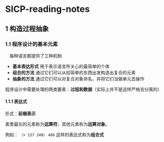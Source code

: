 # SICP-reading-notes

  ## 1 构造过程抽象
   ### 1.1 程序设计的基本元素

&emsp;每种语言都提供了三种机制
  * **基本表达形式** 用于表示语言所关心的最简单的个体
  * **组合的方法** 通过它们可以从较简单的东西出发构造出复合的元素
  * **抽象的方法** 通过它们可以对复合对象命名，并将它们当做单元去操作

  程序设计中需要处理的两类要素：**过程和数据**（实际上并不是这样严格去分离的）

#### 1.1.1 表达式
形式：**前缀表示**

表里最左的元素称为**运算符**，其他元素称为**运算对象**。

例如：
``（+ 137 349）``
``486``
这样的表达式称为**组合式**
